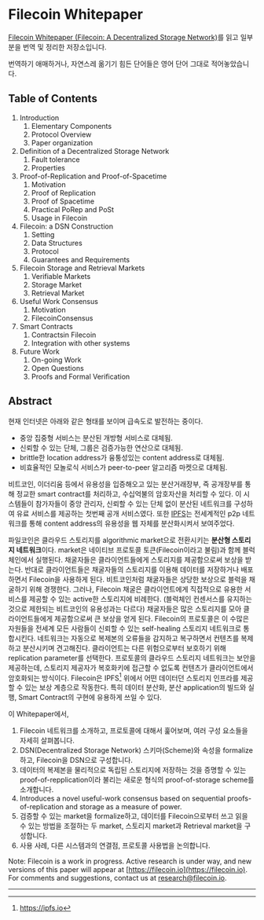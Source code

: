 # Filecoin Whitepaper

[Filecoin Whitepaper (Filecoin: A Decentralized Storage Network)](https://filecoin.io/filecoin.pdf)를 읽고 일부분을 번역 및 정리한 저장소입니다.

번역하기 애매하거나, 자연스레 옮기기 힘든 단어들은 영어 단어 그대로 적어놓았습니다.

## Table of Contents

1. Introduction
    1. Elementary Components
    2. Protocol Overview
    3. Paper organization
2. Definition of a Decentralized Storage Network
    1. Fault tolerance
    2. Properties
3. Proof-of-Replication and Proof-of-Spacetime
    1. Motivation
    2. Proof of Replication
    3. Proof of Spacetime
    4. Practical PoRep and PoSt
    5. Usage in Filecoin
4. Filecoin: a DSN Construction
    1. Setting 
    2. Data Structures
    3. Protocol
    4. Guarantees and Requirements
5. Filecoin Storage and Retrieval Markets
    1. Verifiable Markets
    2. Storage Market
    3. Retrieval Market
6. Useful Work Consensus
    1. Motivation
    2. FilecoinConsensus
7. Smart Contracts
    1. Contractsin Filecoin
    2. Integration with other systems
8. Future Work
    1. On-going Work
    2. Open Questions
    3. Proofs and Formal Verification

## Abstract

 현재 인터넷은 아래와 같은 형태를 보이며 급속도로 발전하는 중이다.

* 중앙 집중형 서비스는 분산된 개방형 서비스로 대체됨.
* 신뢰할 수 있는 단체, 그룹은 검증가능한 연산으로 대체됨.
* brittle한 location address가 융퉁성있는 content address로 대체됨.
* 비효율적인 모놀로식 서비스가 peer-to-peer 알고리즘 마켓으로 대체됨.

 비트코인, 이더리움 등에서 유용성을 입증해오고 있는 분산거래장부, 즉 공개장부를 통해 정교한 smart contract를 처리하고, 수십억불의 암호자산을 처리할 수 있다. 이 시스템들이 참가자들이 중앙 관리자, 신뢰할 수 있는 단체 없이 분산된 네트워크를 구성하여 유료 서비스를 제공하는  첫번째 공개 서비스였다. 또한 [IPFS](https://ipfs.io)는 전세계적인 p2p 네트워크를 통해 content address의 유용성을 웹 자체를 분산화시켜서 보여주었다.

 파일코인은 클라우드 스토리지를 algorithmic market으로 전환시키는 **분산형 스토리지 네트워크**이다. market은 네이티브 프로토콜 토큰(Filecoin이라고 불림)과 함께 블럭체인에서 실행된다. 채굴자들은 클라이언트들에게 스토리지를 제공함으로써 보상을 받는다. 반대로 클라이언트들은 채굴자들의 스토리지를 이용해 데이터를 저장하거나 배포하면서 Filecoin을 사용하게 된다. 비트코인처럼 채굴자들은 상당한 보상으로 블럭을 채굴하기 위해 경쟁한다. 그러나, Filecoin 채굴은 클라이언트에게 직접적으로 유용한 서비스를 제공할 수 있는 active한 스토리지에 비례한다. (블럭체인 컨센서스를 유지하는 것으로 제한되는 비트코인의 유용성과는 다르다) 채굴자들은 많은 스토리지를 모아 클라이언트들에게 제공함으로써 큰 보상을 얻게 된다. Filecoin의 프로토콜은 이 수많은 자원들을 전세계 모든 사람들이 신뢰할 수 있는 self-healing 스토리지 네트워크로 통합시킨다. 네트워크는 자동으로 복제본의 오류들을 감지하고 복구하면서 컨텐츠를 복제하고 분산시키며 견고해진다. 클라이언트는 다른 위험으로부터 보호하기 위해 replication parameter를 선택한다. 프로토콜의 클라우드 스토리지 네트워크는 보안을 제공하는데, 스토리지 제공자가 복호화키에 접근할 수 없도록 컨텐츠가 클라이언트에서 암호화되는 방식이다. Filecoin은 IPFS[^1] 위에서 어떤 데이터던 스토리지 인프라를 제공할 수 있는 보상 계층으로 작동한다. 특히 데이터 분산화, 분산 application의 빌드와 실행, Smart Contract의 구현에 유용하게 쓰일 수 있다.

 이 Whitepaper에서,

1. Filecoin 네트워크를 소개하고, 프로토콜에 대해서 훑어보며, 여러 구성 요소들을 자세히 살펴봅니다.
2. DSN(Decentralized Storage Network) 스키마(Scheme)와 속성을 formalize하고, Filecoin을 DSN으로 구성합니다.
3. 데이터의 복제본을 물리적으로 독립된 스토리지에 저장하는 것을 증명할 수 있는 proof-of-repplication이라 불리는 새로운 형식의 proof-of-storage scheme를 소개합니다.
4. Introduces a novel useful-work consensus based on sequential proofs-of-replication and storage as a measure of power.
5. 검증할 수 있는 market을 formalize하고, 데이터를 Filecoin으로부터 쓰고 읽을 수 있는 방법을 조절하는 두 market, 스토리지 market과 Retrieval market을 구성합니다.
6. 사용 사례, 다른 시스템과의 연결점, 프로토콜 사용법을 논의합니다. 

Note: Filecoin is a work in progress. Active research is under way, and new versions of this paper will appear at [https://filecoin.io](https://filecoin.io). For comments and suggestions, contact us at <research@filecoin.io>.

---

[^1]: <https://ipfs.io>